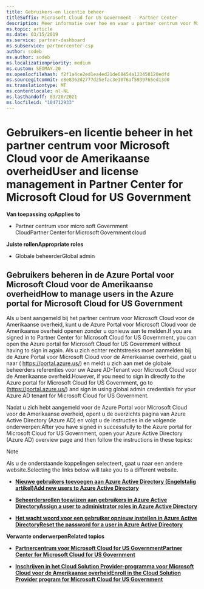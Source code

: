 ```yaml
---
title: Gebruikers-en licentie beheer
titleSuffix: Microsoft Cloud for US Government - Partner Center
description: Meer informatie over hoe en waar u partner centrum voor Microsoft Cloud kunt beheren voor Amerikaanse overheids partners, klanten en licenties, evenals het opnieuw instellen van wacht woorden.
ms.topic: article
ms.date: 03/15/2019
ms.service: partner-dashboard
ms.subservice: partnercenter-csp
author: sodeb
ms.author: sodeb
ms.localizationpriority: medium
ms.custom: SEOMAY.20
ms.openlocfilehash: f2f1a4ce2ed1ea4ed21de68454a123458120edfd
ms.sourcegitcommit: e8e8362d2777d25efac3e1076af5939765ed13d0
ms.translationtype: MT
ms.contentlocale: nl-NL
ms.lasthandoff: 03/20/2021
ms.locfileid: "104712933"
---
```

# <a name="user-and-license-management-in-partner-center-for-microsoft-cloud-for-us-government"></a><span data-ttu-id="20b40-103">Gebruikers-en licentie beheer in het partner centrum voor Microsoft Cloud voor de Amerikaanse overheid</span><span class="sxs-lookup"><span data-stu-id="20b40-103">User and license management in Partner Center for Microsoft Cloud for US Government</span></span>

<span data-ttu-id="20b40-104">**Van toepassing op**</span><span class="sxs-lookup"><span data-stu-id="20b40-104">**Applies to**</span></span>

- <span data-ttu-id="20b40-105">Partner centrum voor micro soft Government Cloud</span><span class="sxs-lookup"><span data-stu-id="20b40-105">Partner Center for Microsoft Government cloud</span></span>

<span data-ttu-id="20b40-106">**Juiste rollen**</span><span class="sxs-lookup"><span data-stu-id="20b40-106">**Appropriate roles**</span></span>

- <span data-ttu-id="20b40-107">Globale beheerder</span><span class="sxs-lookup"><span data-stu-id="20b40-107">Global admin</span></span>

## <a name="how-to-manage-users-in-the-azure-portal-for-microsoft-cloud-for-us-government"></a><span data-ttu-id="20b40-108">Gebruikers beheren in de Azure Portal voor Microsoft Cloud voor de Amerikaanse overheid</span><span class="sxs-lookup"><span data-stu-id="20b40-108">How to manage users in the Azure portal for Microsoft Cloud for US Government</span></span>

<span data-ttu-id="20b40-109">Als u bent aangemeld bij het partner centrum voor Microsoft Cloud voor de Amerikaanse overheid, kunt u de Azure Portal voor Microsoft Cloud voor de Amerikaanse overheid openen zonder u opnieuw aan te melden.</span><span class="sxs-lookup"><span data-stu-id="20b40-109">If you are signed in to Partner Center for Microsoft Cloud for US Government, you can open the Azure portal for Microsoft Cloud for US Government without having to sign in again.</span></span> <span data-ttu-id="20b40-110">Als u zich echter rechtstreeks moet aanmelden bij de Azure Portal voor Microsoft Cloud voor de Amerikaanse overheid, gaat u naar ( https://portal.azure.us/) en meldt u zich aan met de globale beheerders referenties voor uw Azure AD-Tenant voor Microsoft Cloud voor de Amerikaanse overheid.</span><span class="sxs-lookup"><span data-stu-id="20b40-110">However, if you need to sign in directly to the Azure portal for Microsoft Cloud for US Government, go to (https://portal.azure.us/) and sign in using global admin credentials for your Azure AD tenant for Microsoft Cloud for US Government.</span></span>

<span data-ttu-id="20b40-111">Nadat u zich hebt aangemeld voor de Azure Portal voor Microsoft Cloud voor de Amerikaanse overheid, opent u de overzichts pagina van Azure Active Directory (Azure AD) en volgt u de instructies in de volgende onderwerpen:</span><span class="sxs-lookup"><span data-stu-id="20b40-111">After you have signed in successfully to the Azure portal for Microsoft Cloud for US Government, open your Azure Active Directory (Azure AD) overview page and then follow the instructions in these topics:</span></span>

> [!NOTE]  
> <span data-ttu-id="20b40-112">Als u de onderstaande koppelingen selecteert, gaat u naar een andere website.</span><span class="sxs-lookup"><span data-stu-id="20b40-112">Selecting the links below will take you to a different website.</span></span> 

-  [<span data-ttu-id="20b40-113">**Nieuwe gebruikers toevoegen aan Azure Active Directory (Engelstalig artikel)**</span><span class="sxs-lookup"><span data-stu-id="20b40-113">**Add new users to Azure Active Directory**</span></span>](/azure/active-directory/active-directory-users-create-azure-portal)

-  [<span data-ttu-id="20b40-114">**Beheerdersrollen toewijzen aan gebruikers in Azure Active Directory**</span><span class="sxs-lookup"><span data-stu-id="20b40-114">**Assign a user to administrator roles in Azure Active Directory**</span></span>](/azure/active-directory/active-directory-users-assign-role-azure-portal)

-  [<span data-ttu-id="20b40-115">**Het wacht woord voor een gebruiker opnieuw instellen in Azure Active Directory**</span><span class="sxs-lookup"><span data-stu-id="20b40-115">**Reset the password for a user in Azure Active Directory**</span></span>](/azure/active-directory/active-directory-users-reset-password-azure-portal)

<span data-ttu-id="20b40-116">**Verwante onderwerpen**</span><span class="sxs-lookup"><span data-stu-id="20b40-116">**Related topics**</span></span>

-  [<span data-ttu-id="20b40-117">**Partnercentrum voor Microsoft Cloud for US Government**</span><span class="sxs-lookup"><span data-stu-id="20b40-117">**Partner Center for Microsoft Cloud for US Government**</span></span>](partner-center-for-microsoft-us-govt-cloud.md)

-  [<span data-ttu-id="20b40-118">**Inschrijven in het Cloud Solution Provider-programma voor Microsoft Cloud voor de Amerikaanse overheid**</span><span class="sxs-lookup"><span data-stu-id="20b40-118">**Enroll in the Cloud Solution Provider program for Microsoft Cloud for US Government**</span></span>](enroll-in-csp-for-microsoft-us-govt-cloud.md)